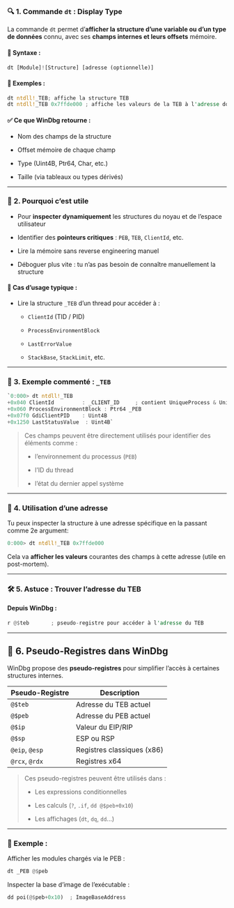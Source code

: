 ### 🔍 **1. Commande `dt` : Display Type**

La commande `dt` permet d’**afficher la structure d’une variable ou d’un type de données** connu, avec ses **champs internes et leurs offsets** mémoire.

#### 📌 Syntaxe :

```rust
dt [Module]![Structure] [adresse (optionnelle)]
```


#### 🧪 Exemples :

```rust
dt ntdll!_TEB; affiche la structure TEB 
dt ntdll!_TEB 0x7ffde000 ; affiche les valeurs de la TEB à l'adresse donnée

```

#### ✅ Ce que WinDbg retourne :

- Nom des champs de la structure
    
- Offset mémoire de chaque champ
    
- Type (Uint4B, Ptr64, Char, etc.)
    
- Taille (via tableaux ou types dérivés)
    

---

### 🧠 **2. Pourquoi c’est utile**

- Pour **inspecter dynamiquement** les structures du noyau et de l’espace utilisateur
    
- Identifier des **pointeurs critiques** : `PEB`, `TEB`, `ClientId`, etc.
    
- Lire la mémoire sans reverse engineering manuel
    
- Déboguer plus vite : tu n’as pas besoin de connaître manuellement la structure
    

#### 🎯 Cas d’usage typique :

- Lire la structure `_TEB` d’un thread pour accéder à :
    
    - `ClientId` (TID / PID)
        
    - `ProcessEnvironmentBlock`
        
    - `LastErrorValue`
        
    - `StackBase`, `StackLimit`, etc.
        

---

### 🧩 **3. Exemple commenté : `_TEB`**
```rust
`0:000> dt ntdll!_TEB 
+0x040 ClientId         : _CLIENT_ID     ; contient UniqueProcess & UniqueThread 
+0x060 ProcessEnvironmentBlock : Ptr64 _PEB 
+0x07f0 GdiClientPID    : Uint4B 
+0x1250 LastStatusValue  : Uint4B`
```

> Ces champs peuvent être directement utilisés pour identifier des éléments comme :
> 
> - l’environnement du processus (`PEB`)
>     
> - l’ID du thread
>     
> - l’état du dernier appel système
>     

---

### 🧮 **4. Utilisation d’une adresse**

Tu peux inspecter la structure à une adresse spécifique en la passant comme 2e argument:
```rust
0:000> dt ntdll!_TEB 0x7ffde000
```

Cela va **afficher les valeurs** courantes des champs à cette adresse (utile en post-mortem).

---

### 🛠️ **5. Astuce : Trouver l’adresse du TEB**

#### Depuis WinDbg :

```rust
r @$teb       ; pseudo-registre pour accéder à l'adresse du TEB
```


---

## 🧮 **6. Pseudo-Registres dans WinDbg**

WinDbg propose des **pseudo-registres** pour simplifier l’accès à certaines structures internes.

|Pseudo-Registre|Description|
|---|---|
|`@$teb`|Adresse du TEB actuel|
|`@$peb`|Adresse du PEB actuel|
|`@$ip`|Valeur du EIP/RIP|
|`@$sp`|ESP ou RSP|
|`@eip`, `@esp`|Registres classiques (x86)|
|`@rcx`, `@rdx`|Registres x64|

> Ces pseudo-registres peuvent être utilisés dans :
> 
> - Les expressions conditionnelles
>     
> - Les calculs (`?`, `.if`, `dd @$peb+0x10`)
>     
> - Les affichages (`dt`, `dq`, `dd`...)
>     

---

### 📌 Exemple :

Afficher les modules chargés via le PEB :
```rust
dt _PEB @$peb
```


Inspecter la base d’image de l’exécutable :
```rust
dd poi(@$peb+0x10)  ; ImageBaseAddress
```

